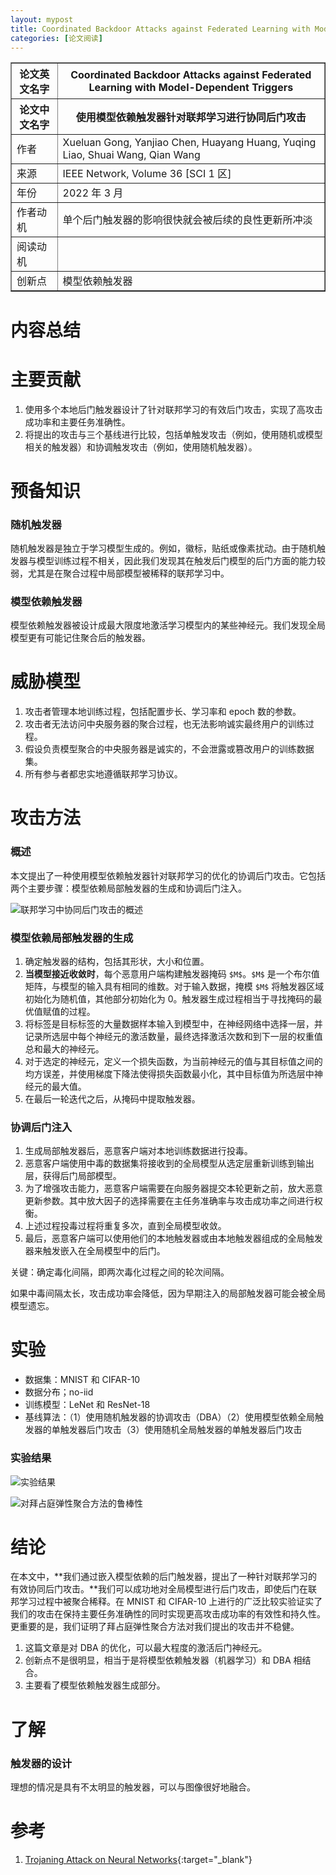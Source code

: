 ```yaml
---
layout: mypost
title: Coordinated Backdoor Attacks against Federated Learning with Model-Dependent Triggers
categories: [论文阅读]
---
```


<table border="1">
    <tr>
        <th>论文英文名字</th>
        <th>Coordinated Backdoor Attacks against Federated Learning with Model-Dependent Triggers</th>
    </tr>
    <tr>
        <th>论文中文名字</th>
        <th>使用模型依赖触发器针对联邦学习进行协同后门攻击</th>
    </tr>
    <tr>
        <td>作者</td>
        <td>Xueluan Gong, Yanjiao Chen, Huayang Huang, Yuqing Liao, Shuai Wang, Qian Wang</td>
    </tr>
    <tr>
        <td>来源</td>
        <td>IEEE Network, Volume 36 [SCI 1 区]</td>
    </tr>
    <tr>
        <td>年份</td>
        <td>2022 年 3 月</td>
    </tr>
    <tr>
        <td>作者动机</td>
        <td>单个后门触发器的影响很快就会被后续的良性更新所冲淡</td>
    </tr>
    <tr>
        <td>阅读动机</td>
        <td></td>
    </tr>
    <tr>
        <td>创新点</td>
        <td>模型依赖触发器</td>
    </tr>
</table>

# 内容总结

# 主要贡献

1. 使用多个本地后门触发器设计了针对联邦学习的有效后门攻击，实现了高攻击成功率和主要任务准确性。 
2. 将提出的攻击与三个基线进行比较，包括单触发攻击（例如，使用随机或模型相关的触发器）和协调触发攻击（例如，使用随机触发器）。

# 预备知识

### 随机触发器

随机触发器是独立于学习模型生成的。例如，徽标，贴纸或像素扰动。由于随机触发器与模型训练过程不相关，因此我们发现其在触发后门模型的后门方面的能力较弱，尤其是在聚合过程中局部模型被稀释的联邦学习中。

### 模型依赖触发器

模型依赖触发器被设计成最大限度地激活学习模型内的某些神经元。我们发现全局模型更有可能记住聚合后的触发器。

# 威胁模型

1. 攻击者管理本地训练过程，包括配置步长、学习率和 epoch 数的参数。 
2. 攻击者无法访问中央服务器的聚合过程，也无法影响诚实最终用户的训练过程。 
3. 假设负责模型聚合的中央服务器是诚实的，不会泄露或篡改用户的训练数据集。
4. 所有参与者都忠实地遵循联邦学习协议。

# 攻击方法

### 概述

本文提出了一种使用模型依赖触发器针对联邦学习的优化的协调后门攻击。它包括两个主要步骤：模型依赖局部触发器的生成和协调后门注入。

![联邦学习中协同后门攻击的概述](联邦学习中协同后门攻击的概述.png)

### 模型依赖局部触发器的生成

1. 确定触发器的结构，包括其形状，大小和位置。
2. **当模型接近收敛时**，每个恶意用户端构建触发器掩码 `$M$`。`$M$` 是一个布尔值矩阵，与模型的输入具有相同的维数。对于输入数据，掩模 `$M$` 将触发器区域初始化为随机值，其他部分初始化为 0。触发器生成过程相当于寻找掩码的最优值赋值的过程。
3. 将标签是目标标签的大量数据样本输入到模型中，在神经网络中选择一层，并记录所选层中每个神经元的激活数量，最终选择激活次数和到下一层的权重值总和最大的神经元。
4. 对于选定的神经元，定义一个损失函数，为当前神经元的值与其目标值之间的均方误差，并使用梯度下降法使得损失函数最小化，其中目标值为所选层中神经元的最大值。
5. 在最后一轮迭代之后，从掩码中提取触发器。

### 协调后门注入

1. 生成局部触发器后，恶意客户端对本地训练数据进行投毒。
2. 恶意客户端使用中毒的数据集将接收到的全局模型从选定层重新训练到输出层，获得后门局部模型。
3. 为了增强攻击能力，恶意客户端需要在向服务器提交本轮更新之前，放大恶意更新参数。其中放大因子的选择需要在主任务准确率与攻击成功率之间进行权衡。
4. 上述过程投毒过程将重复多次，直到全局模型收敛。
5. 最后，恶意客户端可以使用他们的本地触发器或由本地触发器组成的全局触发器来触发嵌入在全局模型中的后门。

关键：确定毒化间隔，即两次毒化过程之间的轮次间隔。

如果中毒间隔太长，攻击成功率会降低，因为早期注入的局部触发器可能会被全局模型遗忘。

# 实验

+ 数据集：MNIST 和 CIFAR-10
+ 数据分布；no-iid
+ 训练模型：LeNet 和 ResNet-18
+ 基线算法：（1）使用随机触发器的协调攻击（DBA）（2）使用模型依赖全局触发器的单触发器后门攻击（3）使用随机全局触发器的单触发器后门攻击

### 实验结果

![实验结果](实验结果.png)

![对拜占庭弹性聚合方法的鲁棒性](对拜占庭弹性聚合方法的鲁棒性.png)

# 结论

在本文中，**我们通过嵌入模型依赖的后门触发器，提出了一种针对联邦学习的有效协同后门攻击。**我们可以成功地对全局模型进行后门攻击，即使后门在联邦学习过程中被聚合稀释。在 MNIST 和 CIFAR-10 上进行的广泛比较实验证实了我们的攻击在保持主要任务准确性的同时实现更高攻击成功率的有效性和持久性。更重要的是，我们证明了拜占庭弹性聚合方法对我们提出的攻击并不稳健。

1. 这篇文章是对 DBA 的优化，可以最大程度的激活后门神经元。
2. 创新点不是很明显，相当于是将模型依赖触发器（机器学习）和 DBA 相结合。
3. 主要看了模型依赖触发器生成部分。

# 了解

### 触发器的设计

理想的情况是具有不太明显的触发器，可以与图像很好地融合。

# 参考

1. [Trojaning Attack on Neural Networks](https://blog.csdn.net/qq_41409438/article/details/103411986){:target="_blank"}